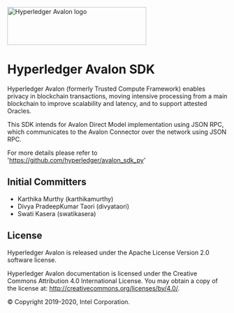 <!--
Licensed under Creative Commons Attribution 4.0 International License
https://creativecommons.org/licenses/by/4.0/
-->

<img src="images/HL_Avalon_Logo_Color.png" width="318" height="87"
 alt="Hyperledger Avalon logo" />

# Hyperledger Avalon SDK

Hyperledger Avalon (formerly Trusted Compute Framework)
enables privacy in blockchain transactions,
moving intensive processing from a main blockchain to improve scalability and
latency, and to support attested Oracles.

This SDK intends for Avalon Direct Model implementation using JSON RPC, which
communicates to the Avalon Connector over the network using JSON RPC.

For more details please refer to 'https://github.com/hyperledger/avalon_sdk_py'

## Initial Committers
* Karthika Murthy (karthikamurthy)
* Divya PradeepKumar Taori (divyataori)
* Swati Kasera (swatikasera)


## License
Hyperledger Avalon is released under the Apache License
Version 2.0 software license.

Hyperledger Avalon documentation is licensed under the
Creative Commons Attribution 4.0 International License. You may obtain a copy
of the license at: http://creativecommons.org/licenses/by/4.0/.

© Copyright 2019-2020, Intel Corporation.
